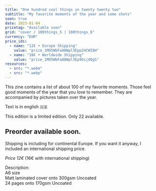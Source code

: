 ```yaml
---
title: "One hundred cool things in twenty twenty two"
subtitle: "My favorite moments of the year and some shots"
soon: true
date: 2023-01-04
pricetag: "Available soon"
grid: "cover / 100things_5 | 100things_6"
currency: "EUR"
price_ids:
  - name: "12€ • Europe Shipping"
    value: "price_1MO5WbFaA8Wpl3Epp2HCWI8H"
  - name: "16€ • Worldwide Shipping"
    value: "price_1MO5WbFaA8Wpl3Ep9GsjdQgS"
resources:
  - src: "*.webm"
  - src: "*.webp"
---
```


This zine contains a list of about 100 of my favorite moments. Those feel good moments of the year that you love to remember. They are accompanied by pictures taken over the year.

Text is in english 🇬🇧

This edition is a limited edition. Only 22 available.

## Preorder available soon.

Shipping is including for continental Europe.
If you want it anyway, I included an international shipping price.

*Price 12€* (16€ with international shipping)


<div class="text-sm">
Description: <br/> 
A6 size<br/> 
Matt laminated cover onto 300gsm Uncoated <br/> 
24 pages onto 170gsm Uncoated
</div>

